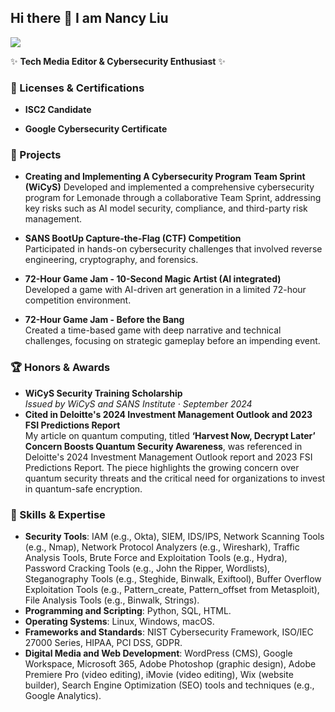 ## Hi there 👋 I am Nancy Liu
<a href="[https://linkedin.com](https://www.linkedin.com/in/nancychenyizhiliu/)"><img src="https://img.shields.io/badge/-LinkedIn-0072b1?&style=for-the-badge&logo=linkedin&logoColor=white" /></a>

✨ **Tech Media Editor & Cybersecurity Enthusiast** ✨  


### 📜 Licenses & Certifications
- **ISC2 Candidate**
  
- **Google Cybersecurity Certificate**  

### 🔨 Projects

- **Creating and Implementing A Cybersecurity Program Team Sprint (WiCyS)**
  Developed and implemented a comprehensive cybersecurity program for Lemonade through a collaborative Team Sprint, addressing key risks such as AI model 
  security, compliance, and third-party risk management.

- **SANS BootUp Capture-the-Flag (CTF) Competition**  
  Participated in hands-on cybersecurity challenges that involved reverse engineering, cryptography, and forensics.
  
- **72-Hour Game Jam - 10-Second Magic Artist (AI integrated)**  
  Developed a game with AI-driven art generation in a limited 72-hour competition environment.

- **72-Hour Game Jam - Before the Bang**  
  Created a time-based game with deep narrative and technical challenges, focusing on strategic gameplay before an impending event.

### 🏆 Honors & Awards
- **WiCyS Security Training Scholarship**  
  *Issued by WiCyS and SANS Institute · September 2024*
- **Cited in Deloitte's 2024 Investment Management Outlook and 2023 FSI Predictions Report**  
  My article on quantum computing, titled **‘Harvest Now, Decrypt Later’ Concern Boosts Quantum Security Awareness**, was referenced in Deloitte's 2024 Investment Management Outlook report and 2023 FSI Predictions Report. The piece highlights the growing concern over quantum security threats and the critical need for organizations to invest in quantum-safe encryption.
  
### 🧠 Skills & Expertise
- **Security Tools**: IAM (e.g., Okta), SIEM, IDS/IPS, Network Scanning Tools (e.g., Nmap), Network Protocol Analyzers (e.g., Wireshark), Traffic Analysis Tools, Brute Force and Exploitation Tools (e.g., Hydra), Password Cracking Tools (e.g., John the Ripper, Wordlists), Steganography Tools (e.g., Steghide, Binwalk, Exiftool), Buffer Overflow Exploitation Tools (e.g., Pattern_create, Pattern_offset from Metasploit), File Analysis Tools (e.g., Binwalk, Strings).
- **Programming and Scripting**: Python, SQL, HTML.
- **Operating Systems**: Linux, Windows, macOS.
- **Frameworks and Standards**: NIST Cybersecurity Framework, ISO/IEC 27000 Series, HIPAA, PCI DSS, GDPR.
- **Digital Media and Web Development**: WordPress (CMS), Google Workspace, Microsoft 365, Adobe Photoshop (graphic design), Adobe Premiere Pro (video editing), iMovie (video editing), Wix (website builder), Search Engine Optimization (SEO) tools and techniques (e.g., Google Analytics).


